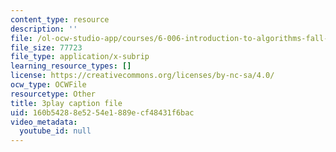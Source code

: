 ```yaml
---
content_type: resource
description: ''
file: /ol-ocw-studio-app/courses/6-006-introduction-to-algorithms-fall-2011/160b54288e5254e1889ecf48431f6bac_5JxShDZ_ylo.srt
file_size: 77723
file_type: application/x-subrip
learning_resource_types: []
license: https://creativecommons.org/licenses/by-nc-sa/4.0/
ocw_type: OCWFile
resourcetype: Other
title: 3play caption file
uid: 160b5428-8e52-54e1-889e-cf48431f6bac
video_metadata:
  youtube_id: null
---
```

